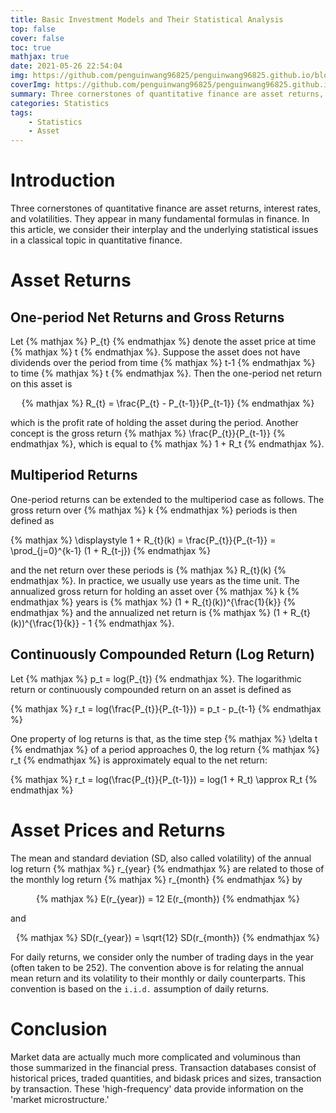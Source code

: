 ```yaml
---
title: Basic Investment Models and Their Statistical Analysis
top: false
cover: false
toc: true
mathjax: true
date: 2021-05-26 22:54:04
img: https://github.com/penguinwang96825/penguinwang96825.github.io/blob/master/2021/05/26/2021-05-26-basic-investment-models-and-their-statistical-analysis/wallhaven-y8qlmk.jpg?raw=true
coverImg: https://github.com/penguinwang96825/penguinwang96825.github.io/blob/master/2021/05/26/2021-05-26-basic-investment-models-and-their-statistical-analysis/wallhaven-y8qlmk.jpg?raw=true
summary: Three cornerstones of quantitative finance are asset returns, interest rates, and volatilities. They appear in many fundamental formulas in finance. In this article, we consider their interplay and the underlying statistical issues in a classical topic in quantitative finance.
categories: Statistics
tags:
	- Statistics
	- Asset
---
```


# Introduction

Three cornerstones of quantitative finance are asset returns, interest rates, and volatilities. They appear in many fundamental formulas in finance. In this article, we consider their interplay and the underlying statistical issues in a classical topic in quantitative finance.

# Asset Returns

## One-period Net Returns and Gross Returns

Let {% mathjax %} P_{t} {% endmathjax %} denote the asset price at time {% mathjax %} t {% endmathjax %}. Suppose the asset does not have dividends over the period from time {% mathjax %} t-1 {% endmathjax %} to time {% mathjax %} t {% endmathjax %}. Then the one-period net return on this asset is

<div style="display: flex;justify-content: center;">
    {% mathjax %}
    R_{t} = \frac{P_{t} - P_{t-1}}{P_{t-1}}
    {% endmathjax %}
</div>

which is the profit rate of holding the asset during the period. Another concept is the gross return {% mathjax %} \frac{P_{t}}{P_{t-1}} {% endmathjax %}, which is equal to {% mathjax %} 1 + R_t {% endmathjax %}.

## Multiperiod Returns

One-period returns can be extended to the multiperiod case as follows. The gross return over {% mathjax %} k {% endmathjax %} periods is then defined as

<div style="display: flex;justify-content: center;">
    {% mathjax %}
    \displaystyle 1 + R_{t}(k) = \frac{P_{t}}{P_{t-1}} = \prod_{j=0}^{k-1} (1 + R_{t-j})
    {% endmathjax %}
</div>

and the net return over these periods is {% mathjax %} R_{t}(k) {% endmathjax %}. In practice, we usually use years as the time unit. The annualized gross return for holding an asset over {% mathjax %} k {% endmathjax %} years is {% mathjax %} (1 + R_{t}(k))^{\frac{1}{k}} {% endmathjax %} and the annualized net return is {% mathjax %} (1 + R_{t}(k))^{\frac{1}{k}} - 1 {% endmathjax %}.

## Continuously Compounded Return (Log Return)

Let {% mathjax %} p_t = log(P_{t}) {% endmathjax %}. The logarithmic return or continuously compounded return on an asset is defined as

<div style="display: flex;justify-content: center;">
    {% mathjax %}
    r_t = log(\frac{P_{t}}{P_{t-1}}) = p_t - p_{t-1}
    {% endmathjax %}
</div>

One property of log returns is that, as the time step {% mathjax %} \delta t {% endmathjax %} of a period approaches 0, the log return {% mathjax %} r_t {% endmathjax %} is approximately equal to the net return:

<div style="display: flex;justify-content: center;">
    {% mathjax %}
    r_t = log(\frac{P_{t}}{P_{t-1}}) = log(1 + R_t) \approx R_t
    {% endmathjax %}
</div>

# Asset Prices and Returns

The mean and standard deviation (SD, also called volatility) of the annual log return {% mathjax %} r_{year} {% endmathjax %} are related to those of the monthly log return {% mathjax %} r_{month} {% endmathjax %} by

<div style="display: flex;justify-content: center;">
    {% mathjax %}
    E(r_{year}) = 12 E(r_{month})
    {% endmathjax %}
</div>

and

<div style="display: flex;justify-content: center;">
    {% mathjax %}
    SD(r_{year}) = \sqrt{12} SD(r_{month})
    {% endmathjax %}
</div>

For daily returns, we consider only the number of trading days in the year (often taken to be 252). The convention above is for relating the annual mean return and its volatility to their monthly or daily counterparts. This convention is based on the `i.i.d.` assumption of daily returns.

# Conclusion

Market data are actually much more complicated and voluminous than those summarized in the financial press. Transaction databases consist of historical prices, traded quantities, and bidask prices and sizes, transaction by transaction. These 'high-frequency' data provide information on the 'market microstructure.'